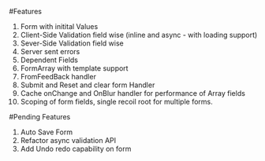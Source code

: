 #Features

1. Form with initital Values
2. Client-Side Validation field wise (inline and async - with loading support)
3. Sever-Side Validation field wise
4. Server sent errors
5. Dependent Fields
6. FormArray with template support
7. FromFeedBack handler
8. Submit and Reset and clear form Handler
9. Cache onChange and OnBlur handler for performance of Array fields
10. Scoping of form fields, single recoil root for multiple forms.

#Pending Features

1. Auto Save Form
2. Refactor async validation API
3. Add Undo redo capability on form
